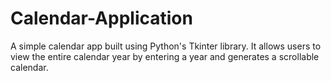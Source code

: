 # Calendar-Application
A simple calendar app built using Python's Tkinter library. It allows users to view the entire calendar year by entering a year and generates a scrollable calendar.
